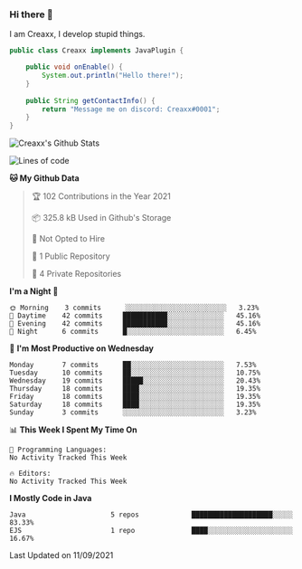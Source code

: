 ### Hi there 👋

I am Creaxx, I develop stupid things. 

```java
public class Creaxx implements JavaPlugin {

    public void onEnable() {
        System.out.println("Hello there!");
    }
    
    public String getContactInfo() {
        return "Message me on discord: Creaxx#0001";
    }
}
```

![Creaxx's Github Stats](https://github-readme-stats.vercel.app/api?username=CreaxxOG&show_icons=true&theme=dark)

<code-stats>
<!--START_SECTION:waka-->
 
![Lines of code](https://img.shields.io/badge/From%20Hello%20World%20I%27ve%20Written-89565%20lines%20of%20code-blue)

**🐱 My Github Data** 

> 🏆 102 Contributions in the Year 2021
 > 
> 📦 325.8 kB Used in Github's Storage 
 > 
> 🚫 Not Opted to Hire
 > 
> 📜 1 Public Repository 
 > 
> 🔑 4 Private Repositories  
 > 
**I'm a Night 🦉** 

```text
🌞 Morning    3 commits      ░░░░░░░░░░░░░░░░░░░░░░░░░   3.23% 
🌆 Daytime    42 commits     ███████████░░░░░░░░░░░░░░   45.16% 
🌃 Evening    42 commits     ███████████░░░░░░░░░░░░░░   45.16% 
🌙 Night      6 commits      █░░░░░░░░░░░░░░░░░░░░░░░░   6.45%

```
📅 **I'm Most Productive on Wednesday** 

```text
Monday       7 commits      ██░░░░░░░░░░░░░░░░░░░░░░░   7.53% 
Tuesday      10 commits     ██░░░░░░░░░░░░░░░░░░░░░░░   10.75% 
Wednesday    19 commits     █████░░░░░░░░░░░░░░░░░░░░   20.43% 
Thursday     18 commits     ████░░░░░░░░░░░░░░░░░░░░░   19.35% 
Friday       18 commits     ████░░░░░░░░░░░░░░░░░░░░░   19.35% 
Saturday     18 commits     ████░░░░░░░░░░░░░░░░░░░░░   19.35% 
Sunday       3 commits      ░░░░░░░░░░░░░░░░░░░░░░░░░   3.23%

```


📊 **This Week I Spent My Time On** 

```text
💬 Programming Languages: 
No Activity Tracked This Week

🔥 Editors: 
No Activity Tracked This Week

```

**I Mostly Code in Java** 

```text
Java                     5 repos             ████████████████████░░░░░   83.33% 
EJS                      1 repo              ████░░░░░░░░░░░░░░░░░░░░░   16.67%

```



 Last Updated on 11/09/2021
<!--END_SECTION:waka-->
</code-stats>
